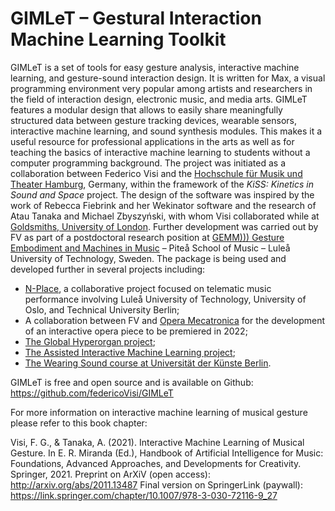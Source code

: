 # GIMLeT – Gestural Interaction Machine Learning Toolkit
GIMLeT is a set of tools for easy gesture analysis, interactive machine learning, and gesture-sound interaction design. It is written for Max, a visual programming environment very popular among artists and researchers in the field of interaction design, electronic music, and media arts.
GIMLeT features a modular design that allows to easily share meaningfully structured data between gesture tracking devices, wearable sensors, interactive machine learning, and sound synthesis modules. This makes it a useful resource for professional applications in the arts as well as for teaching the basics of interactive machine learning to students without a computer programming background.
The project was initiated as a collaboration between Federico Visi and the [Hochschule für Musik und Theater Hamburg](https://www.hfmt-hamburg.de/start/), Germany, within the framework of the *KiSS: Kinetics in Sound and Space* project. The design of the software was inspired by the work of Rebecca Fiebrink and her Wekinator software and the research of Atau Tanaka and Michael Zbyszyński, with whom Visi collaborated while at [Goldsmiths, University of London](https://www.gold.ac.uk). Further development was carried out by FV as part of a postdoctoral research position at [GEMM))) Gesture Embodiment and Machines in Music](https://www.ltu.se/research/subjects/Musikalisk-gestaltning/GEMM) – Piteå School of Music – Luleå University of Technology, Sweden. The package is being used and developed further in several projects including:
* [N-Place](https://www.uio.no/ritmo/english/news-and-events/events/conferences/2021/RPPW/performances/telematic-etudes/index.html), a collaborative project focused on telematic music performance involving Luleå University of Technology, University of Oslo, and Technical University Berlin;
* A collaboration between FV and [Opera Mecatronica](https://www.operamecatronica.com) for the development of an interactive opera piece to be premiered in 2022;
* [The Global Hyperorgan project](https://youtu.be/49UgqmFoNmE);
* [The Assisted Interactive Machine Learning project](https://youtu.be/emqqHxmkiqQ);
* [The Wearing Sound course at Universität der Künste Berlin](https://design.udk-berlin.de/lehrangebot/wearingsound). 

GIMLeT is free and open source and is available on Github: https://github.com/federicoVisi/GIMLeT 

For more information on interactive machine learning of musical gesture please refer to this book chapter:

Visi, F. G., & Tanaka, A. (2021). Interactive Machine Learning of Musical Gesture. In E. R. Miranda (Ed.), Handbook of Artificial Intelligence for Music: Foundations, Advanced Approaches, and Developments for Creativity. Springer, 2021.
Preprint on ArXiV (open access): http://arxiv.org/abs/2011.13487
Final version on SpringerLink (paywall): https://link.springer.com/chapter/10.1007/978-3-030-72116-9_27

